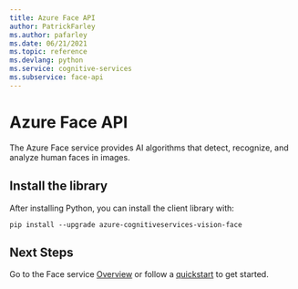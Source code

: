 ```yaml
---
title: Azure Face API 
author: PatrickFarley
ms.author: pafarley
ms.date: 06/21/2021
ms.topic: reference
ms.devlang: python
ms.service: cognitive-services
ms.subservice: face-api
---
```


# Azure Face API

The Azure Face service provides AI algorithms that detect, recognize, and analyze human faces in images.

## Install the library

After installing Python, you can install the client library with:

```console
pip install --upgrade azure-cognitiveservices-vision-face
```

## Next Steps

Go to the Face service [Overview](https://docs.microsoft.com/azure/cognitive-services/face/overview) or follow a [quickstart](https://docs.microsoft.com/azure/cognitive-services/face/quickstarts/client-libraries) to get started.
